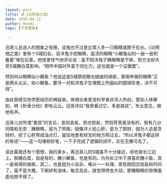 ```yaml
---
layout: post
title: 读《论照相之类》
date: 2016-04-12
author: Reeds
tags: [不求甚解]

---
```


迅哥儿总说人的想象之有限，谈鬼也不过是比常人多一只眼睛或脖子拉长。《论照相之类》里有个S城妇女，说洋鬼子挖眼睛，盐渍的眼睛“小鲫鱼似的一层一层积叠着”堆在坛里。他怪里怪气地评论说：虽不知洋鬼子腌眼睛是干嘛，但方法却大受S城腌白菜影响，“相传中国对外富于同化力，这也就是一个证据罢”。

然则何以眼睛似小鲫鱼？他说这是S城祭祀眼光娘娘的缘故，那用布做的眼睛“正是两头尖尖，如小鲫鱼，要寻一对和洋鬼子生理图上所画似的圆球形者，决不可得”。

由此倒得见他学医经历的裨益来。体用论者爱说科学者非洋人所创，譬如人体解剖，明《析骨分经》即有云云。迅哥评曰“我曾看过它，多是胡说”，专业意见，掷地有声。

迅哥儿对所谓“愚民”的言论，哀则哀矣，怒亦怒矣，然则苛责是没有的，倒有几分同情和无奈：腌眼睛，是为了照相，就像洋人挖心肝，是为了图财，因为人总是贪财的，挖了心肝熬成油点灯，就往地里有财宝的地方照过去，“所以洋鬼子都这样的有钱”——这一句堪称妙笔，一下子完成了逻辑的闭环，实在无懈可击了。

读此篇我还有个感想，我的家乡，离迅哥儿的S城虽不十分接近，却也是长江边上。那腌白菜，自是有的，腌小鲫鱼，也是有的。为何长江中下游喜欢腌小鱼，其一是易得的缘故，其二，也是因为小且杂，难以一一处理，索性囫囵交给盐和时间了。虽不登大雅，下粥却有滋味，每念及此，就觉得馋虫大动，那腌眼睛的惊悚画面也顾不得了。